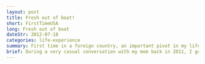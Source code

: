 ```yaml
---
layout: post
title: Fresh out of boat!
short: FirstTimeUSA
long: Fresh out of boat
dateStr: 2012-07-18
categories: life-experience
summary: First time in a foreign country, an important pivot in my life that impacted my future indefinitely.
brief: During a very casual conversation with my mom back in 2011, I got a question like, "do you want to consider moving into the United States?" I was considering that as a joke until several months later, my parents decided to go to Guangzhou to get an immegration visa. It was feeling like a mind-blowing significant change in my life. But as of today, I want to sincerely thank this great change that shaped who I am today.
---
```

